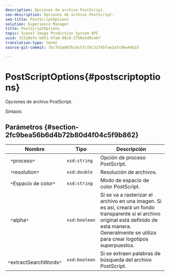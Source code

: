 ```yaml
---
description: Opciones de archivo PostScript.
seo-description: Opciones de archivo PostScript.
seo-title: PostScriptOptions
solution: Experience Manager
title: PostScriptOptions
topic: Scene7 Image Production System API
uuid: 31526bfe-b651-47a8-98c0-2750a3d9cabf
translation-type: tm+mt
source-git-commit: 7bc7b3a86fbcdc57cfdc31745fae3afc06e44b15

---
```



# PostScriptOptions{#postscriptoptions}

Opciones de archivo PostScript.

Sintaxis

## Parámetros {#section-2fc9bea56b6d4b72b80d4f04c5f9b862}

| Nombre | Tipo | Descripción |
|---|---|---|
| ` *`proceso`*` | `xsd:string` | Opción de proceso PostScript. |
| ` *`resolution`*` | `xsd:double` | Resolución de archivos. |
| ` *`Espacio de color`*` | `xsd:string` | Modo de espacio de color PostScript. |
| ` *`alpha`*` | `xsd:boolean` | Si se va a rasterizar el archivo en una imagen. Si es así, creará un fondo transparente si el archivo original está definido de esta manera. Generalmente se utiliza para crear logotipos superpuestos. |
| ` *`extractSearchWords`*` | `xsd:boolean` | Si se extraen palabras de búsqueda del archivo PostScript. |

